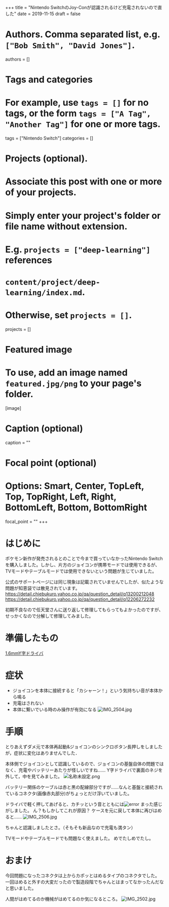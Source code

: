 +++
title = "Nintendo SwitchのJoy-Conが認識されるけど充電されないので直した"
date = 2019-11-15
draft = false

# Authors. Comma separated list, e.g. `["Bob Smith", "David Jones"]`.
authors = []

# Tags and categories
# For example, use `tags = []` for no tags, or the form `tags = ["A Tag", "Another Tag"]` for one or more tags.
tags = ["Nintendo Switch"]
categories = []

# Projects (optional).
#   Associate this post with one or more of your projects.
#   Simply enter your project's folder or file name without extension.
#   E.g. `projects = ["deep-learning"]` references 
#   `content/project/deep-learning/index.md`.
#   Otherwise, set `projects = []`.

projects = []

# Featured image
# To use, add an image named `featured.jpg/png` to your page's folder. 
[image]
  # Caption (optional)
  caption = ""

  # Focal point (optional)
  # Options: Smart, Center, TopLeft, Top, TopRight, Left, Right, BottomLeft, Bottom, BottomRight
  focal_point = ""
+++

# はじめに
ポケモン新作が発売されるとのことで今まで買っていなかったNintendo Switchを購入しました。しかし、片方のジョイコンが携帯モードでは使用できるが、TVモードやテーブルモードでは使用できないという問題が生じていました。

公式のサポートページには同じ現象は記載されていませんでしたが、似たような問題が知恵袋では散見されています。
https://detail.chiebukuro.yahoo.co.jp/qa/question_detail/q13200212048
https://detail.chiebukuro.yahoo.co.jp/qa/question_detail/q12206272232

初期不良なので任天堂さんに送り返して修理してもらってもよかったのですが、せっかくなので分解して修理してみました。

# 準備したもの
[1.6mmY字ドライバ](https://www.amazon.co.jp/gp/product/B000AQOESS/ref=ppx_yo_dt_b_asin_title_o00_s00?ie=UTF8&psc=1)

# 症状
- ジョイコンを本体に接続すると「カシャーン！」という気持ちい音が本体から鳴る
- 充電はされない
- 本体に繋いでいる時のみ操作が有効になる
![IMG_2504.jpg](https://qiita-image-store.s3.ap-northeast-1.amazonaws.com/0/340630/9e8da20b-3576-d0e6-f3b9-9af3bd77e16d.jpeg)


# 手順
とりあえずダメ元で本体再起動&ジョイコンのシンクロボタン長押しをしましたが，症状に変化はありませんでした．

本体側でジョイコンとして認識しているので、ジョイコンの基盤自体の問題ではなく、充電やバッテリーあたりが怪しいですね……
Y字ドライバで裏面のネジを外して，中を見てみました。
![名称未設定.png](https://qiita-image-store.s3.ap-northeast-1.amazonaws.com/0/340630/1d59f160-caed-7145-4324-5be4d49733f6.png)

バッテリー関係のケーブルは赤と黒の配線部分ですが……なんと基盤と接続されているコネクタ(画像赤丸部分)がちょっとだけ浮いていました。

ドライバで軽く押してあげると、カチッという音とともには![error]()
まった感じがしました。
ん？もしかしてこれが原因？
ケースを元に戻して本体に再びはめると……
![IMG_2506.jpg](https://qiita-image-store.s3.ap-northeast-1.amazonaws.com/0/340630/669dcf57-9d15-ab97-3db6-dac573b9bccc.jpeg)

ちゃんと認識しましたとさ。（そもそも新品なので充電も満タン）

TVモードやテーブルモードでも問題なく使えました。
めでたしめでたし。

# おまけ
今回問題になったコネクタは上からカポッとはめるタイプのコネクタでした。
一回はめると外すの大変だったので製造段階でちゃんとはまってなかったんだなと思いました。

人間がはめてるのか機械がはめてるのか気になるところ。
![IMG_2502.jpg](https://qiita-image-store.s3.ap-northeast-1.amazonaws.com/0/340630/4edd5db0-e30a-66b3-fd0b-e3c8f219a2b5.jpeg)
